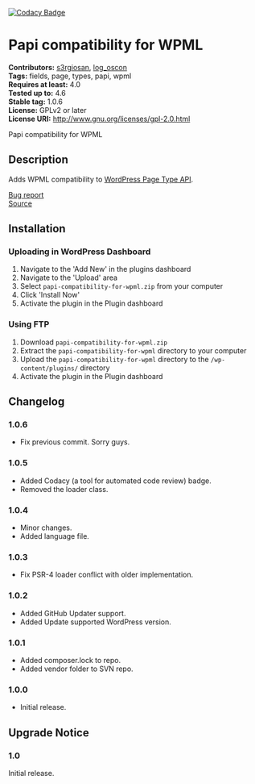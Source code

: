 [![Codacy Badge](https://api.codacy.com/project/badge/Grade/b1fa0e6db96c4eb9b2b3cbc03657a246)](https://www.codacy.com/app/s3rgiosan/papi-compatibility-for-wpml?utm_source=github.com&amp;utm_medium=referral&amp;utm_content=s3rgiosan/papi-compatibility-for-wpml&amp;utm_campaign=Badge_Grade)

# Papi compatibility for WPML #
**Contributors:** [s3rgiosan](https://profiles.wordpress.org/s3rgiosan), [log_oscon](https://profiles.wordpress.org/log_oscon)  
**Tags:** fields, page, types, papi, wpml    
**Requires at least:** 4.0    
**Tested up to:** 4.6    
**Stable tag:** 1.0.6    
**License:** GPLv2 or later    
**License URI:** http://www.gnu.org/licenses/gpl-2.0.html    

Papi compatibility for WPML

## Description ##

Adds WPML compatibility to [WordPress Page Type API](https://wp-papi.github.io/).

[Bug report](https://github.com/log-oscon/papi-compatibility-for-wpml/issues)  
[Source](https://github.com/log-oscon/papi-compatibility-for-wpml)  

## Installation ##

### Uploading in WordPress Dashboard ###

1. Navigate to the 'Add New' in the plugins dashboard
2. Navigate to the 'Upload' area
3. Select `papi-compatibility-for-wpml.zip` from your computer
4. Click 'Install Now'
5. Activate the plugin in the Plugin dashboard

### Using FTP ###

1. Download `papi-compatibility-for-wpml.zip`
2. Extract the `papi-compatibility-for-wpml` directory to your computer
3. Upload the `papi-compatibility-for-wpml` directory to the `/wp-content/plugins/` directory
4. Activate the plugin in the Plugin dashboard

## Changelog ##

### 1.0.6 ###
* Fix previous commit. Sorry guys.  

### 1.0.5 ###
* Added Codacy (a tool for automated code review) badge.  
* Removed the loader class.  

### 1.0.4 ###
* Minor changes.  
* Added language file.  

### 1.0.3 ###
* Fix PSR-4 loader conflict with older implementation.  

### 1.0.2 ###
* Added GitHub Updater support.  
* Added Update supported WordPress version.  

### 1.0.1 ###
* Added composer.lock to repo.  
* Added vendor folder to SVN repo.  

### 1.0.0 ###
* Initial release.  

## Upgrade Notice ##

### 1.0 ###
Initial release.  
